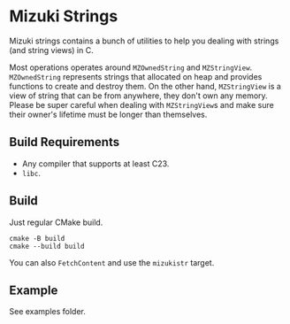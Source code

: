 # Mizuki Strings

Mizuki strings contains a bunch of utilities to help you dealing with strings (and string views) in C.

Most operations operates around `MZOwnedString` and `MZStringView`. `MZOwnedString` represents strings that allocated on heap and provides functions to create and destroy them. On the other hand, `MZStringView` is a view of string that can be from anywhere, they don't own any memory. Please be super careful when dealing with `MZStringView`s and make sure their owner's lifetime must be longer than themselves.

## Build Requirements

- Any compiler that supports at least C23.
- `libc`.

## Build

Just regular CMake build.

```shell
cmake -B build
cmake --build build
```

You can also `FetchContent` and use the `mizukistr` target.

## Example

See examples folder.

